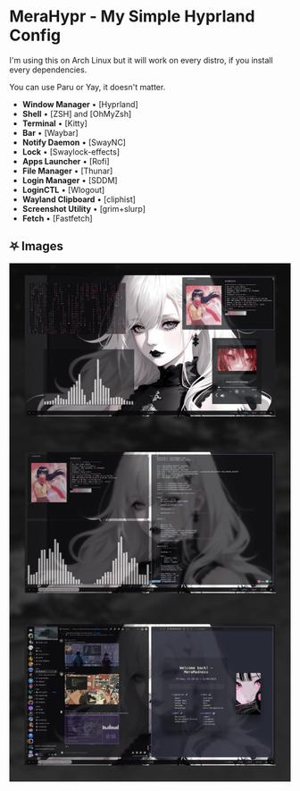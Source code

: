 # MeraHypr - My Simple Hyprland Config

I'm using this on Arch Linux but it will work on every distro, if you install every dependencies.

You can use Paru or Yay, it doesn't matter.

- **Window Manager** • [Hyprland] 
- **Shell** • [ZSH] and [OhMyZsh]
- **Terminal** • [Kitty]
- **Bar** • [Waybar]
- **Notify Daemon** • [SwayNC]
- **Lock** • [Swaylock-effects]
- **Apps Launcher** • [Rofi]
- **File Manager** • [Thunar]
- **Login Manager** • [SDDM] 
- **LoginCTL** • [Wlogout]
- **Wayland Clipboard** • [cliphist]
- **Screenshot Utility** • [grim+slurp]
- **Fetch** • [Fastfetch] 

## ⛧ Images 

<img align="center" src="/img/layout.webp">

